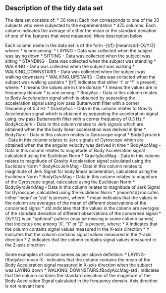 ## Description of the tidy data set

The data set consists of:
    * 30 rows: Each row corresponds to one of the 30 subjects who were subjected to the experimentation
    * 475 columns: Each column indicates the average of either the mean or the standard deviation of one of the features that were measured. More description below

Each column name in the data set is of the form <Activity>-[t/f]<Feature>-[mean/std]-{X/Y/Z} where:
	* <Activity> is one among:
		* LAYING - Data was collected when the subject was laying down
		* SITTING - Data was collected when the subject was sitting
		* STANDING - Data was collected when the subject was standing
		* WALKING - Data was collected when the subject was walking
		* WALKING_DOWNSTAIRS - Data was collected when the subject was walking downstairs
		* WALKING_UPSTAIRS - Data was collected when the subject was walking upstairs
	* [t/f] indicates that either 't' or 'f' is present, where:
		* t means the values are in time domain
		* f means the values are in frequency domain
	* <Feature> is one among:
		* BodyAcc - Data in this column relates to Body Acceleration signal which is obtained by separating the acceleration signal using low pass Butterworth filter with a corner frequency of 0.3 Hz
		* GravityAcc - Data in this column relates to Gravity Acceleration signal which is obtained by separating the acceleration signal using low pass Butterworth filter with a corner frequency of 0.3 Hz
		* BodyAccJerk - Data in this column relates to Jerk signals which are obtained when the the body linear acceleration was derived in time
		* BodyGyro - Data in this column relates to Gyroscope signal
		* BodyGyroJerk - Data in this column relates to Jerk signals of Gyroscope which are obtained when the the angular velocity was derived in time
		* BodyAccMag - Data in this column relates to magnitude of Body Acceleration signal calculated using the Euclidean Norm
		* GravityAccMag - Data in this column relates to magnitude of Gravity Acceleration signal calculated using the Euclidean Norm
		* BodyAccJerkMag - Data in this column relates to magnitude of Jerk Signal for body linear acceleration, calculated using the Euclidean Norm
		* BodyGyroMag - Data in this column relates to magniture of the Gyroscope signal, calculated using the Euclidean Norm
		* BodyGyroJerkMag - Data in this column relates to magnitude of Jerk Signal for Gyroscope, calculated using the Euclidean Norm
	* [mean/std] indicates either 'mean' or 'std' is present, where:
		* mean indicates that the values in the column are averages of the mean of different observations of the concerned signal
		* std indicates that the values in the column are averages of the standard deviation of different observations of the concerned signal
	* {X/Y/Z} is an "optional" pattern (may be missing in some column names) that indicates one among 'X', 'Y' or 'Z' is present, where:
		* X indicates that the column contains signal values measured in the X-axis direction
		* Y indicates that the column contains signal values measured in the Y-axis direction
		* Z indicates that the column contains signal values measured in the Z-axis direction

Some examples of column names as per above definition:
		* LAYING-tBodyAcc-mean-X : indicates that the column contains the mean of the Body Acceleration signal measured in X-axis direction when the subject was LAYING down
		* WALKING_DOWNSTAIRS.fBodyAccMag-std : indicates that the column contains the standard deviation of the magniture of the Body Accelration Signal calculated in the frequency domain. Axis direction is not relevant here


	
